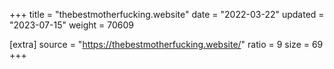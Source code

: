 +++
title = "thebestmotherfucking.website"
date = "2022-03-22"
updated = "2023-07-15"
weight = 70609

[extra]
source = "https://thebestmotherfucking.website/"
ratio = 9
size = 69
+++
